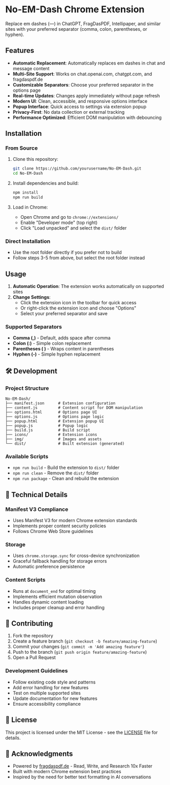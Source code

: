 # No-EM-Dash Chrome Extension

Replace em dashes (—) in ChatGPT, FragDasPDF, Intellipaper, and similar sites with your preferred separator (comma, colon, parentheses, or hyphen).

## Features

- **Automatic Replacement**: Automatically replaces em dashes in chat and message content
- **Multi-Site Support**: Works on chat.openai.com, chatgpt.com, and fragdaspdf.de
- **Customizable Separators**: Choose your preferred separator in the options page
- **Real-time Updates**: Changes apply immediately without page refresh
- **Modern UI**: Clean, accessible, and responsive options interface
- **Popup Interface**: Quick access to settings via extension popup
- **Privacy-First**: No data collection or external tracking
- **Performance Optimized**: Efficient DOM manipulation with debouncing

## Installation

### From Source

1. Clone this repository:

   ```bash
   git clone https://github.com/yourusername/No-EM-Dash.git
   cd No-EM-Dash
   ```

2. Install dependencies and build:

   ```bash
   npm install
   npm run build
   ```

3. Load in Chrome:
   - Open Chrome and go to `chrome://extensions/`
   - Enable "Developer mode" (top right)
   - Click "Load unpacked" and select the `dist/` folder

### Direct Installation

- Use the root folder directly if you prefer not to build
- Follow steps 3-5 from above, but select the root folder instead

## Usage

1. **Automatic Operation**: The extension works automatically on supported sites
2. **Change Settings**:
   - Click the extension icon in the toolbar for quick access
   - Or right-click the extension icon and choose "Options"
   - Select your preferred separator and save

### Supported Separators

- **Comma (,)** - Default, adds space after comma
- **Colon (:)** - Simple colon replacement
- **Parentheses ( )** - Wraps content in parentheses
- **Hyphen (-)** - Simple hyphen replacement

## 🛠️ Development

### Project Structure

```
No-EM-Dash/
├── manifest.json      # Extension configuration
├── content.js         # Content script for DOM manipulation
├── options.html       # Options page UI
├── options.js         # Options page logic
├── popup.html         # Extension popup UI
├── popup.js           # Popup logic
├── build.js           # Build script
├── icons/             # Extension icons
├── img/               # Images and assets
└── dist/              # Built extension (generated)
```

### Available Scripts

- `npm run build` - Build the extension to `dist/` folder
- `npm run clean` - Remove the `dist/` folder
- `npm run package` - Clean and rebuild the extension

## 🔧 Technical Details

### Manifest V3 Compliance

- Uses Manifest V3 for modern Chrome extension standards
- Implements proper content security policies
- Follows Chrome Web Store guidelines

### Storage

- Uses `chrome.storage.sync` for cross-device synchronization
- Graceful fallback handling for storage errors
- Automatic preference persistence

### Content Scripts

- Runs at `document_end` for optimal timing
- Implements efficient mutation observation
- Handles dynamic content loading
- Includes proper cleanup and error handling



## 🤝 Contributing

1. Fork the repository
2. Create a feature branch (`git checkout -b feature/amazing-feature`)
3. Commit your changes (`git commit -m 'Add amazing feature'`)
4. Push to the branch (`git push origin feature/amazing-feature`)
5. Open a Pull Request

### Development Guidelines

- Follow existing code style and patterns
- Add error handling for new features
- Test on multiple supported sites
- Update documentation for new features
- Ensure accessibility compliance

## 📄 License

This project is licensed under the MIT License - see the [LICENSE](LICENSE) file for details.

## 🙏 Acknowledgments

- Powered by [fragdaspdf.de](https://fragdaspdf.de) - Read, Write, and Research 10x Faster
- Built with modern Chrome extension best practices
- Inspired by the need for better text formatting in AI conversations

